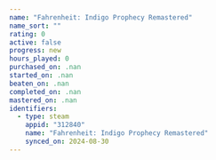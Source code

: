 ```yaml
---
name: "Fahrenheit: Indigo Prophecy Remastered"
name_sort: ""
rating: 0
active: false
progress: new
hours_played: 0
purchased_on: .nan
started_on: .nan
beaten_on: .nan
completed_on: .nan
mastered_on: .nan
identifiers:
  - type: steam
    appid: "312840"
    name: "Fahrenheit: Indigo Prophecy Remastered"
    synced_on: 2024-08-30
---
```

